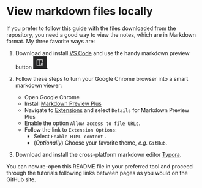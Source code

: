 # View markdown files locally

If you prefer to follow this guide with the files downloaded from the repository, you need a good way to view the notes, which are in Markdown format.  My three favorite ways are:

1. Download and install [VS Code](https://code.visualstudio.com/download) and use the handy markdown preview button ![markdown-preview-button](./figs/markdown-preview-button.png).

1. Follow these steps to turn your Google Chrome browser into a smart markdown viewer:
    - Open Google Chrome
    - Install [Markdown Preview Plus](https://chromewebstore.google.com/detail/markdown-preview-plus/febilkbfcbhebfnokafefeacimjdckgl?utm_source=chrome-app-launcher-info-dialog)
    - Navigate to [Extensions](chrome://extensions/) and select `Details` for Markdown Preview Plus
    - Enable the option `Allow access to file URLs`.
    - Follow the link to `Extension Options`:
      - Select `Enable HTML content` .
      - (*Optionally*) Choose your favorite theme, *e.g.* `GitHub`.

1. Download and install the cross-platform markdown editor [Typora](https://typora.io/).

You can now re-open this README file in your preferred tool and proceed through the tutorials following links between pages as you would on the GitHub site.
